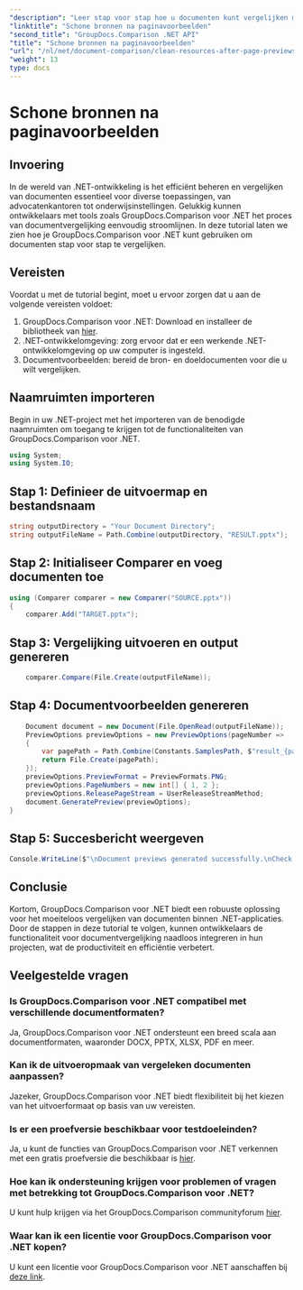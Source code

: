 ```yaml
---
"description": "Leer stap voor stap hoe u documenten kunt vergelijken met GroupDocs.Comparison voor .NET. Verbeter uw .NET-applicaties met efficiënt documentbeheer."
"linktitle": "Schone bronnen na paginavoorbeelden"
"second_title": "GroupDocs.Comparison .NET API"
"title": "Schone bronnen na paginavoorbeelden"
"url": "/nl/net/document-comparison/clean-resources-after-page-previews/"
"weight": 13
type: docs
---
```

# Schone bronnen na paginavoorbeelden

## Invoering
In de wereld van .NET-ontwikkeling is het efficiënt beheren en vergelijken van documenten essentieel voor diverse toepassingen, van advocatenkantoren tot onderwijsinstellingen. Gelukkig kunnen ontwikkelaars met tools zoals GroupDocs.Comparison voor .NET het proces van documentvergelijking eenvoudig stroomlijnen. In deze tutorial laten we zien hoe je GroupDocs.Comparison voor .NET kunt gebruiken om documenten stap voor stap te vergelijken.
## Vereisten
Voordat u met de tutorial begint, moet u ervoor zorgen dat u aan de volgende vereisten voldoet:
1. GroupDocs.Comparison voor .NET: Download en installeer de bibliotheek van [hier](https://releases.groupdocs.com/comparison/net/).
2. .NET-ontwikkelomgeving: zorg ervoor dat er een werkende .NET-ontwikkelomgeving op uw computer is ingesteld.
3. Documentvoorbeelden: bereid de bron- en doeldocumenten voor die u wilt vergelijken.

## Naamruimten importeren
Begin in uw .NET-project met het importeren van de benodigde naamruimten om toegang te krijgen tot de functionaliteiten van GroupDocs.Comparison voor .NET.

```csharp
using System;
using System.IO;
```

## Stap 1: Definieer de uitvoermap en bestandsnaam
```csharp
string outputDirectory = "Your Document Directory";
string outputFileName = Path.Combine(outputDirectory, "RESULT.pptx");
```
## Stap 2: Initialiseer Comparer en voeg documenten toe
```csharp
using (Comparer comparer = new Comparer("SOURCE.pptx"))
{
    comparer.Add("TARGET.pptx");
```
## Stap 3: Vergelijking uitvoeren en output genereren
```csharp
    comparer.Compare(File.Create(outputFileName));
```
## Stap 4: Documentvoorbeelden genereren
```csharp
    Document document = new Document(File.OpenRead(outputFileName));
    PreviewOptions previewOptions = new PreviewOptions(pageNumber =>
    {
        var pagePath = Path.Combine(Constants.SamplesPath, $"result_{pageNumber}.png");
        return File.Create(pagePath);
    });
    previewOptions.PreviewFormat = PreviewFormats.PNG;
    previewOptions.PageNumbers = new int[] { 1, 2 };
    previewOptions.ReleasePageStream = UserReleaseStreamMethod;
    document.GeneratePreview(previewOptions);
}
```
## Stap 5: Succesbericht weergeven
```csharp
Console.WriteLine($"\nDocument previews generated successfully.\nCheck output in {outputDirectory}.");
```

## Conclusie
Kortom, GroupDocs.Comparison voor .NET biedt een robuuste oplossing voor het moeiteloos vergelijken van documenten binnen .NET-applicaties. Door de stappen in deze tutorial te volgen, kunnen ontwikkelaars de functionaliteit voor documentvergelijking naadloos integreren in hun projecten, wat de productiviteit en efficiëntie verbetert.
## Veelgestelde vragen
### Is GroupDocs.Comparison voor .NET compatibel met verschillende documentformaten?
Ja, GroupDocs.Comparison voor .NET ondersteunt een breed scala aan documentformaten, waaronder DOCX, PPTX, XLSX, PDF en meer.
### Kan ik de uitvoeropmaak van vergeleken documenten aanpassen?
Jazeker, GroupDocs.Comparison voor .NET biedt flexibiliteit bij het kiezen van het uitvoerformaat op basis van uw vereisten.
### Is er een proefversie beschikbaar voor testdoeleinden?
Ja, u kunt de functies van GroupDocs.Comparison voor .NET verkennen met een gratis proefversie die beschikbaar is [hier](https://releases.groupdocs.com/).
### Hoe kan ik ondersteuning krijgen voor problemen of vragen met betrekking tot GroupDocs.Comparison voor .NET?
U kunt hulp krijgen via het GroupDocs.Comparison communityforum [hier](https://forum.groupdocs.com/c/comparison/12).
### Waar kan ik een licentie voor GroupDocs.Comparison voor .NET kopen?
U kunt een licentie voor GroupDocs.Comparison voor .NET aanschaffen bij [deze link](https://purchase.groupdocs.com/buy).